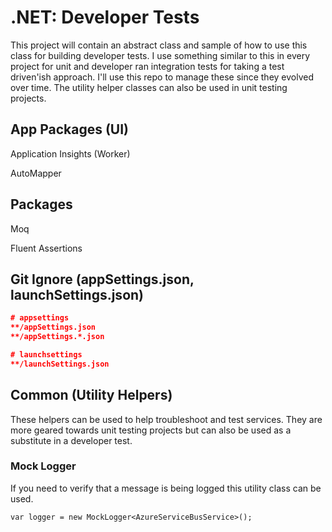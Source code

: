 # .NET: Developer Tests
This project will contain an abstract class and sample of how to use this class for building developer tests. I use something similar to this in every project for unit and developer ran integration tests for taking a test driven'ish approach. I'll use this repo to manage these since they evolved over time. The utility helper classes can also be used in unit testing projects.   

## App Packages (UI)
Application Insights (Worker)

AutoMapper


## Packages

Moq

Fluent Assertions

## Git Ignore (appSettings.json, launchSettings.json)
```json
# appsettings
**/appSettings.json
**/appSettings.*.json

# launchsettings
**/launchSettings.json
```

## Common (Utility Helpers)
These helpers can be used to help troubleshoot and test services. They are more geared towards unit testing projects but can also be used as a substitute in a developer test.

### Mock Logger
If you need to verify that a message is being logged this utility class can be used.

`var logger = new MockLogger<AzureServiceBusService>();`


